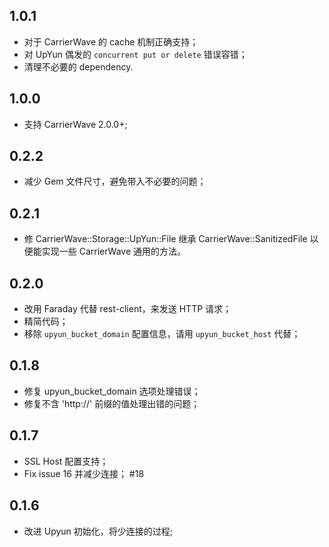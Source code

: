 ## 1.0.1

- 对于 CarrierWave 的 cache 机制正确支持；
- 对 UpYun 偶发的 `concurrent put or delete` 错误容错；
- 清理不必要的 dependency.

## 1.0.0

- 支持 CarrierWave 2.0.0+;

## 0.2.2

- 减少 Gem 文件尺寸，避免带入不必要的问题；

## 0.2.1

- 修 CarrierWave::Storage::UpYun::File 继承 CarrierWave::SanitizedFile 以便能实现一些 CarrierWave 通用的方法。

## 0.2.0

- 改用 Faraday 代替 rest-client，来发送 HTTP 请求；
- 精简代码；
- 移除 `upyun_bucket_domain` 配置信息，请用 `upyun_bucket_host` 代替；

## 0.1.8

- 修复 upyun_bucket_domain 选项处理错误；
- 修复不含 'http://' 前缀的值处理出错的问题；

## 0.1.7

- SSL Host 配置支持；
- Fix issue 16 并减少连接； #18

## 0.1.6

- 改进 Upyun 初始化，将少连接的过程;
